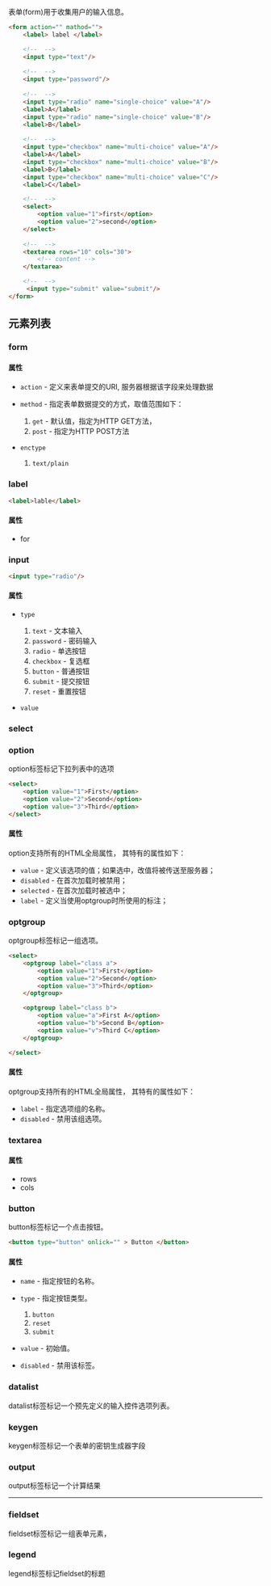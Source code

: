 表单(form)用于收集用户的输入信息。

```html
<form action="" mathod="">
    <label> label </label>

    <!--  -->
    <input type="text"/>
    
    <!--  -->
    <input type="password"/>
    
    <!--  -->
    <input type="radio" name="single-choice" value="A"/>
    <label>A</label>
    <input type="radio" name="single-choice" value="B"/>
    <label>B</label>
    
    <!--  -->
    <input type="checkbox" name="multi-choice" value="A"/> 
    <label>A</label>
    <input type="checkbox" name="multi-choice" value="B"/> 
    <label>B</label>
    <input type="checkbox" name="multi-choice" value="C"/> 
    <label>C</label>

    <!--  -->
    <select>
        <option value="1">first</option>
        <option value="2">second</option>
    </select>
    
    <!--  -->
    <textarea rows="10" cols="30">
        <!-- content -->
    </textarea>

    <!--  -->
     <input type="submit" value="submit"/>
</form>
```


## 元素列表

### form

#### 属性

* `action` - 定义来表单提交的URI, 服务器根据该字段来处理数据
* `method` - 指定表单数据提交的方式，取值范围如下：

  1. `get` - 默认值，指定为HTTP GET方法， 
  2. `post` - 指定为HTTP POST方法

* `enctype`

  1. `text/plain`

### label

```html
<label>lable</label>
```

#### 属性

* for

### input

```html
<input type="radio"/>
```

#### 属性

* `type`

  1. `text` - 文本输入 
  2. `password` - 密码输入
  3. `radio` - 单选按钮
  4. `checkbox` - 复选框
  5. `button` - 普通按钮
  6. `submit` - 提交按钮 
  7. `reset` - 重置按钮

* `value`

### select

### option

option标签标记下拉列表中的选项

```html
<select>
    <option value="1">First</option>
    <option value="2">Second</option>
    <option value="3">Third</option>
</select>
```

#### 属性

option支持所有的HTML全局属性， 其特有的属性如下：

* `value` - 定义该选项的值；如果选中，改值将被传送至服务器；
* `disabled` - 在首次加载时被禁用；
* `selected` - 在首次加载时被选中；
* `label` - 定义当使用optgroup时所使用的标注；

### optgroup

optgroup标签标记一组选项。

```html
<select>
    <optgroup label="class a">
        <option value="1">First</option>
        <option value="2">Second</option>
        <option value="3">Third</option>
    </optgroup>

    <optgroup label="class b">
        <option value="a">First A</option>
        <option value="b">Second B</option>
        <option value="v">Third C</option>
    </optgroup>

</select>
```

#### 属性

optgroup支持所有的HTML全局属性， 其特有的属性如下：

* `label` - 指定选项组的名称。
* `disabled` - 禁用该组选项。

### textarea

#### 属性

* rows
* cols

### button

button标签标记一个点击按钮。

```html
<button type="button" onlick="" > Button </button>
```

#### 属性

* `name` - 指定按钮的名称。
* `type` - 指定按钮类型。

  1. `button`
  2. `reset`
  3. `submit`

* `value` - 初始值。
* `disabled` - 禁用该标签。

### datalist

datalist标签标记一个预先定义的输入控件选项列表。

### keygen

keygen标签标记一个表单的密钥生成器字段

### output

output标签标记一个计算结果

---

### fieldset

fieldset标签标记一组表单元素， 

### legend

legend标签标记fieldset的标题
